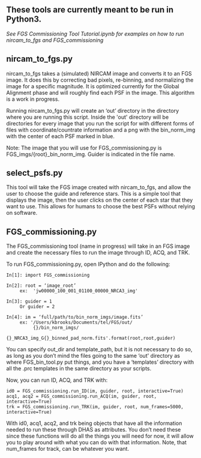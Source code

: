 **These tools are currently meant to be run in Python3.**
---------------------------------------------------------

*See FGS Commissioning Tool Tutorial.ipynb for examples on how to run nircam_to_fgs
and FGS_commissioning*

nircam_to_fgs.py
---------------
nircam_to_fgs takes a (simulated) NIRCAM image and converts it to an FGS image.
It does this by correcting bad pixels, re-binning, and normalizing the image for
a specific magnitude. It is optimized currently for the Global Alignment phase
and will roughly find each PSF in the image. This algorithm is a work in progress.

Running nircam_to_fgs.py will create an ‘out’ directory in the directory where
you are running this script. Inside the 'out' directory will be directories for
every image that you run the script for with different forms of files with
coordinate/countrate information and a png with the bin_norm_img with the center
of each PSF marked in blue.

Note: The image that you will use for FGS_commissioning.py is
FGS_imgs/{root}_bin_norm_img. Guider is indicated in the file name.


select_psfs.py
---------------
This tool will take the FGS image created with nircam_to_fgs, and allow the user
to choose the guide and reference stars. This is a simple tool that displays the
image, then the user clicks on the center of each star that they want to use.
This allows for humans to choose the best PSFs without relying on software. 

FGS_commissioning.py
--------------------
The FGS_commissioning tool (name in progress) will take in an FGS image and create
the necessary files to run the image through ID, ACQ, and TRK.

To run FGS_commissioning.py, open IPython and do the following:

```
In[1]: import FGS_commissioning

In[2]: root = ‘image_root’
     ex:  'jw00000_100_001_01100_00000_NRCA3_img'

In[3]: guider = 1
     Or guider = 2

In[4]: im = ‘full/path/to/bin_norm_imgs/image.fits’
     ex: '/Users/kbrooks/Documents/tel/FGS/out/
          {}/bin_norm_imgs/
          {}_NRCA3_img_G{}_binned_pad_norm.fits'.format(root,root,guider)
```

You can specify out_dir and template_path, but it is not necessary to do so, as
long as you don’t mind the files going to the same ‘out' directory as where
FGS_bin_tool.py put things, and you have a ‘templates’ directory with all the
.prc templates in the same directory as your scripts.

Now, you can run ID, ACQ, and TRK with:

```
id0 = FGS_commissioning.run_ID(im, guider, root, interactive=True)
acq1, acq2 = FGS_commissioning.run_ACQ(im, guider, root, interactive=True)
trk = FGS_commissioning.run_TRK(im, guider, root, num_frames=5000, interactive=True)
```

With id0, acq1, acq2, and trk being objects that have all the information needed
to run these through DHAS as attributes. You don’t need these since these
functions will do all the things you will need for now, it will allow you to
play around with what you can do with that information. Note, that num_frames
for track, can be whatever you want.
